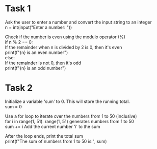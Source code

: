 # Task 1
Ask the user to enter a number and convert the input string to an integer  
n = int(input("Enter a number: "))  

Check if the number is even using the modulo operator (%)  
if n % 2 == 0:  
    If the remainder when n is divided by 2 is 0, then it's even  
    print(f"{n} is an even number")  
else:  
    If the remainder is not 0, then it's odd  
    print(f"{n} is an odd number")  


# Task 2

Initialize a variable 'sum' to 0. This will store the running total.  
sum = 0  

Use a for loop to iterate over the numbers from 1 to 50 (inclusive)    
for i in range(1, 51):  range(1, 51) generates numbers from 1 to 50  
    sum += i            Add the current number 'i' to the sum  

After the loop ends, print the total sum    
print(f"The sum of numbers from 1 to 50 is:", sum)  
